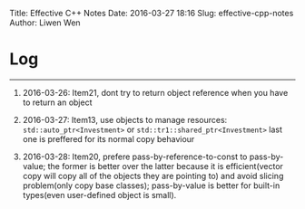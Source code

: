 Title: Effective C++ Notes
Date: 2016-03-27 18:16
Slug: effective-cpp-notes
Author: Liwen Wen

# Log
---
1. 2016-03-26: Item21, dont try to return object reference when you have to return an object

2. 2016-03-27: Item13, use objects to manage resources: `std::auto_ptr<Investment>` or `std::tr1::shared_ptr<Investment>` last one is preffered for its normal copy behaviour 

3. 2016-03-28: Item20,  prefere pass-by-reference-to-const to pass-by-value; the former is better over the latter because it is efficient(vector<pointers> copy will copy all of the objects they are pointing to) and avoid slicing problem(only copy base classes); pass-by-value is better for built-in types(even user-defined object is small).
